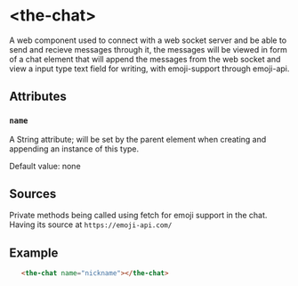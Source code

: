 # &lt;the-chat&gt;

A web component used to connect with a web socket server and be able to send and recieve messages through it, the messages will be viewed in form of a chat element that will append the messages from the web socket and view a input type text field for writing, with emoji-support through emoji-api.

## Attributes

### `name`

A String attribute; will be set by the parent element when creating and appending an instance of this type.

Default value: none

## Sources

Private methods being called using fetch for emoji support in the chat. Having its source at `https://emoji-api.com/`

## Example

```html
   <the-chat name="nickname"></the-chat>
```